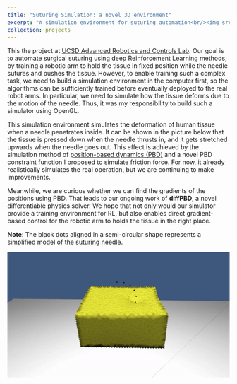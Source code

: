 ```yaml
---
title: "Suturing Simulation: a novel 3D environment"
excerpt: "A simulation environment for suturing automation<br/><img src='/images/suturingsim.gif' style='width: 500px'>"
collection: projects
---
```


This the project at [UCSD Advanced Robotics and Controls Lab](https://www.ucsdarclab.com/). Our goal is to automate surgical suturing using deep Reinforcement Learning methods, by training a robotic arm to hold the tissue in fixed position while the needle sutures and pushes the tissue. However, to enable training such a complex task, we need to build a simulation environment in the computer first, so the algorithms can be sufficiently trained before eventually deployed to the real robot arms. In particular, we need to simulate how the tissue deforms due to the motion of the needle. Thus, it was my responsibility to build such a simulator using OpenGL. 

This simulation environment simulates the deformation of human tissue when a needle penetrates inside. It can be shown in the picture below that the tissue is pressed down when the needle thrusts in, and it gets stretched upwards when the needle goes out. This effect is achieved by the simulation method of [position-based dynamics (PBD)](https://matthias-research.github.io/pages/publications/posBasedDyn.pdf) and a novel PBD constraint function I proposed to simulate friction force. For now, it already realistically simulates the real operation, but we are continuing to make improvements. 

Meanwhile, we are curious whether we can find the gradients of the positions using PBD. That leads to our ongoing work of **diffPBD**, a novel differentiable physics solver. We hope that not only would our simulator provide a training environment for RL, but also enables direct gradient-based control for the robotic arm to holds the tissue in the right place.

**Note**: The black dots aligned in a semi-circular shape represents a simplified model of the suturing needle.

<img src='/images/suturingsim.gif'>
